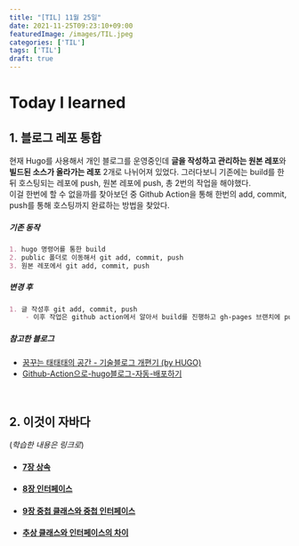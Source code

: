 ```yaml
---
title: "[TIL] 11월 25일"
date: 2021-11-25T09:23:10+09:00 
featuredImage: /images/TIL.jpeg 
categories: ['TIL']
tags: ['TIL']
draft: true
---
```


# Today I learned

<!--more-->

## 1. 블로그 레포 통합

현재 Hugo를 사용해서 개인 블로그를 운영중인데 **글을 작성하고 관리하는 원본 레포**와 **빌드된 소스가 올라가는 레포** 2개로 나뉘어져 있었다. 그러다보니 기존에는 build를 한 뒤 호스팅되는 레포에
push, 원본 레포에 push, 총 2번의 작업을 해야했다. <br>
이걸 한번에 할 수 없을까를 찾아보던 중 Github Action을 통해 한번의 add, commit, push를 통해 호스팅까지 완료하는 방법을 찾았다.

##### 기존 동작

```md
1. hugo 명령어를 통한 build
2. public 폴더로 이동해서 git add, commit, push
3. 원본 레포에서 git add, commit, push
```

##### 변경 후

```md
1. 글 작성후 git add, commit, push
    - 이후 작업은 github action에서 알아서 build를 진행하고 gh-pages 브랜치에 push를 해준다.
```

##### 참고한 블로그

- [꿈꾸는 태태태의 공간 - 기술블로그 개편기 (by HUGO)](https://taetaetae.github.io/posts/blog-reorganization-by-hugo/)
- [Github-Action으로-hugo블로그-자동-배포하기](https://velog.io/@ceres/Github-Action으로-hugo블로그-자동-배포하기)

<br>

## 2. 이것이 자바다
(_학습한 내용은 링크로_)
- #### [7장 상속](https://kale02.notion.site/7-ba301425bcde4ce8945498037cc7fc3b)
- #### [8장 인터페이스](https://kale02.notion.site/8-df8415c0db594d83acd69a926f862462)
- #### [9장 중첩 클래스와 중첩 인터페이스](https://kale02.notion.site/9-8ffb960ccf754c42a2ddb0a4ac87a523)
- #### [추상 클래스와 인터페이스의 차이](https://kale02.notion.site/vs-79694aca248544eaa4ebf6a558283701)
